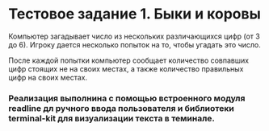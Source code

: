 # Тестовое задание 1. Быки и коровы

Компьютер загадывает число из нескольких различающихся цифр (от 3 до 6). Игроку дается несколько попыток на то, чтобы угадать это число.

После каждой попытки компьютер сообщает количество совпавших цифр стоящих не на своих местах, а также количество правильных цифр на своих местах.

### Реализация выполнина с помощью встроенного модуля readline дл ручного ввода пользователя и библиотеки terminal-kit для визуализации текста в теминале.
